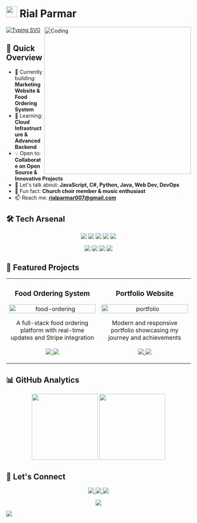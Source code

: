 # <img src="https://user-images.githubusercontent.com/74038190/213866269-5d00981c-7c98-46d7-8a8e-16f462f15227.gif" width="30" /> Rial Parmar
<img align="right" alt="Coding" width="400" src="https://user-images.githubusercontent.com/74038190/229223263-cf2e4b07-2615-4f87-9c38-e37600f8381a.gif">

[![Typing SVG](https://readme-typing-svg.herokuapp.com?font=Fira+Code&pause=1000&random=false&width=435&lines=Full+Stack+Developer;Cloud+%26+DevOps+Enthusiast;Open+Source+Contributor)](https://git.io/typing-svg)

## 🚀 Quick Overview

- 🔭 Currently building: **Marketing Website & Food Ordering System**
- 🌱 Learning: **Cloud Infrastructure & Advanced Backend**
- 💡 Open to: **Collaborate on Open Source & Innovative Projects**
- 💬 Let's talk about: **JavaScript, C#, Python, Java, Web Dev, DevOps**
- 🎵 Fun fact: **Church choir member & music enthusiast**
- 📫 Reach me: **rialparmar007@gmail.com**

## 🛠️ Tech Arsenal

<p align="center">
  <img src="https://img.shields.io/badge/React-20232A?style=for-the-badge&logo=react&logoColor=61DAFB" />
  <img src="https://img.shields.io/badge/next.js-000000?style=for-the-badge&logo=nextdotjs&logoColor=white" />
  <img src="https://img.shields.io/badge/Tailwind_CSS-38B2AC?style=for-the-badge&logo=tailwind-css&logoColor=white" />
  <img src="https://img.shields.io/badge/Node.js-339933?style=for-the-badge&logo=nodedotjs&logoColor=white" />
  <img src="https://img.shields.io/badge/TypeScript-007ACC?style=for-the-badge&logo=typescript&logoColor=white" />
</p>

<p align="center">
  <img src="https://img.shields.io/badge/PostgreSQL-316192?style=for-the-badge&logo=postgresql&logoColor=white" />
  <img src="https://img.shields.io/badge/Prisma-3982CE?style=for-the-badge&logo=Prisma&logoColor=white" />
  <img src="https://img.shields.io/badge/Docker-2CA5E0?style=for-the-badge&logo=docker&logoColor=white" />
  <img src="https://img.shields.io/badge/GIT-E44C30?style=for-the-badge&logo=git&logoColor=white" />
</p>

## 🎯 Featured Projects

<table>
  <tr>
    <td width="50%">
      <h3 align="center">Food Ordering System</h3>
      <p align="center">
        <img src="https://github.com/Anmol-Baranwal/Cool-GIFs-For-GitHub/assets/74038190/29fd6286-4e7b-4d6c-818f-c4765d5e39a9" alt="food-ordering" width="100%"/>
        <p align="center">
          A full-stack food ordering platform with real-time updates and Stripe integration
          <br><br>
          <a href="#" target="_blank">
            <img src="https://img.shields.io/badge/DEMO-6F47C1?style=for-the-badge"/>
          </a>
          <a href="#" target="_blank">
            <img src="https://img.shields.io/badge/CODE-4E4E4E?style=for-the-badge"/>
          </a>
        </p>
      </p>
    </td>
    <td width="50%">
      <h3 align="center">Portfolio Website</h3>
      <p align="center">
        <img src="https://user-images.githubusercontent.com/74038190/219923809-b86dc415-a0c2-4a38-bc88-ad6cf06395a8.gif" alt="portfolio" width="100%"/>
        <p align="center">
          Modern and responsive portfolio showcasing my journey and achievements
          <br><br>
          <a href="https://rialparmar1777.github.io/" target="_blank">
            <img src="https://img.shields.io/badge/DEMO-6F47C1?style=for-the-badge"/>
          </a>
          <a href="#" target="_blank">
            <img src="https://img.shields.io/badge/CODE-4E4E4E?style=for-the-badge"/>
          </a>
        </p>
      </p>
    </td>
  </tr>
</table>

## 📊 GitHub Analytics

<p align="center">
  <img height="180em" src="https://github-readme-stats.vercel.app/api?username=rialparmar1777&show_icons=true&theme=tokyonight"/>
  <img height="180em" src="https://github-readme-streak-stats.herokuapp.com/?user=rialparmar1777&theme=tokyonight"/>
</p>

## 🤝 Let's Connect

<p align="center">
  <a href="mailto:rialparmar007@gmail.com">
    <img src="https://img.shields.io/badge/Gmail-D14836?style=for-the-badge&logo=gmail&logoColor=white" />
  </a>
  <a href="https://www.linkedin.com/in/rial-p-886b38145/">
    <img src="https://img.shields.io/badge/LinkedIn-0077B5?style=for-the-badge&logo=linkedin&logoColor=white" />
  </a>
  <a href="https://github.com/rialparmar1777">
    <img src="https://img.shields.io/badge/GitHub-100000?style=for-the-badge&logo=github&logoColor=white" />
  </a>
</p>

<p align="center">
  <img src="https://github.com/Anmol-Baranwal/Cool-GIFs-For-GitHub/assets/74038190/d48893bd-0757-481c-8d7e-ba3e163feae7" />
</p>

![](https://hit.yhype.me/github/profile?user_id=rialparmar1777)
